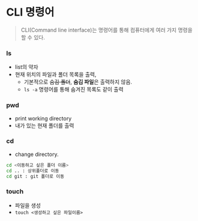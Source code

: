# CLI 명령어

> CLI(Command line interface)는 명령어를 통해 컴퓨터에게 여러 가지 명령을 할 수 있다.



### ls

- list의 약자
- 현재 위치의 파일과 폴더 목록을 출력,
  - 기본적으로 ~~숨김 폴더~~, **숨김 파일**은 출력하지 않음.
  - `ls -a` 명령어를 통해 숨겨진 목록도 같이 출력

### pwd

- print working directory
- 내가 있는 현재 폴더를 출력

### cd

- change directory.

```bash
cd <이동하고 싶은 폴더 이름>
cd .. : 상위폴더로 이동
cd git : git 폴더로 이동
```
### touch

- 파일을 생성
- `touch <생성하고 싶은 파일이름>`
